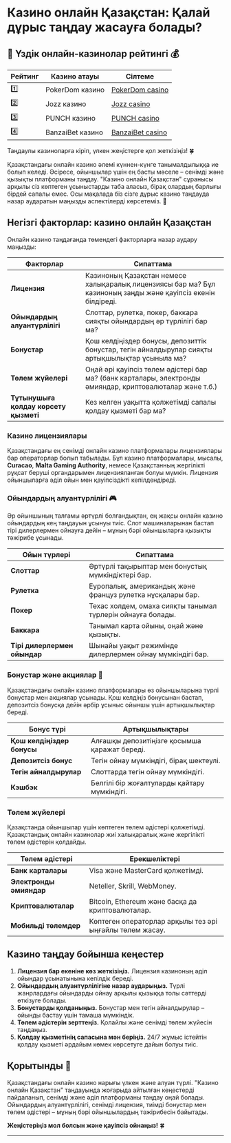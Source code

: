 # Казино онлайн Қазақстан: Қалай дұрыс таңдау жасауға болады?
## 🎰 Үздік онлайн-казинолар рейтингі 💰

| Рейтинг | Казино атауы      | Сілтеме           |
|---------|--------------------|-------------------|
| 1️⃣     | PokerDom казино     | [PokerDom casino](https://brandplay.link/Bxg7SC7H)  |
| 2️⃣     | Jozz казино         | [Jozz casino](https://tk435zi5i9.com/alt/jozz/registration?e8250665e216213938eeaefaf3e61c0a) |
| 3️⃣     | PUNCH казино        | [PUNCH casino](https://betpunch1.com/d638d6d39)   |
| 4️⃣     | BanzaiBet казино    | [BanzaiBet casino](https://bnzstr009.com/e9rVJ)  |

Таңдаулы казиноларға кіріп, үлкен жеңістерге қол жеткізіңіз! 🍀

Қазақстандағы онлайн казино әлемі күннен-күнге танымалдылыққа ие болып келеді. Әсіресе, ойыншылар үшін ең басты мәселе – сенімді және қызықты платформаны таңдау. "Казино онлайн Қазақстан" сұранысы арқылы сіз көптеген ұсыныстарды таба аласыз, бірақ олардың барлығы бірдей сапалы емес. Осы мақалада біз сізге дұрыс казино таңдауда назар аударатын маңызды аспектілерді көрсетеміз. 🎰

## Негізгі факторлар: казино онлайн Қазақстан

Онлайн казино таңдағанда төмендегі факторларға назар аудару маңызды:

| Факторлар           | Сипаттама |
|---------------------|-----------|
| **Лицензия**        | Казиноның Қазақстан немесе халықаралық лицензиясы бар ма? Бұл казиноның заңды және қауіпсіз екенін білдіреді. |
| **Ойындардың алуантүрлілігі** | Слоттар, рулетка, покер, баккара сияқты ойындардың әр түрлілігі бар ма? |
| **Бонустар**        | Қош келдіңіздер бонусы, депозиттік бонустар, тегін айналдырулар сияқты артықшылықтар ұсыныла ма? |
| **Төлем жүйелері**  | Оңай әрі қауіпсіз төлем әдістері бар ма? (банк карталары, электронды әмияндар, криптовалюталар және т.б.) |
| **Тұтынушыға қолдау көрсету қызметі** | Кез келген уақытта қолжетімді сапалы қолдау қызметі бар ма? |

### Казино лицензиялары

Қазақстандағы ең сенімді онлайн казино платформалары лицензиялары бар операторлар болып табылады. Бұл казино платформалары, мысалы, **Curacao**, **Malta Gaming Authority**, немесе Қазақстанның жергілікті рұқсат беруші органдарымен лицензияланған болуы мүмкін. Лицензия ойыншыларға әділ ойын мен қауіпсіздікті кепілдендіреді.

### Ойындардың алуантүрлілігі 🎮

Әр ойыншының талғамы әртүрлі болғандықтан, ең жақсы онлайн казино ойындардың кең таңдауын ұсынуы тиіс. Слот машиналарынан бастап тірі дилерлермен ойнауға дейін – мұның бәрі ойыншыларға қызықты тәжірибе ұсынады.

| Ойын түрлері        | Сипаттама |
|---------------------|-----------|
| **Слоттар**         | Әртүрлі тақырыптар мен бонустық мүмкіндіктері бар. |
| **Рулетка**         | Еуропалық, американдық және француз рулетка нұсқалары бар. |
| **Покер**           | Техас холдем, омаха сияқты танымал түрлерін ойнауға болады. |
| **Баккара**         | Танымал карта ойыны, оңай және қызықты. |
| **Тірі дилерлермен ойындар** | Шынайы уақыт режимінде дилерлермен ойнау мүмкіндігі бар. |

### Бонустар және акциялар 🎁

Қазақстандағы онлайн казино платформалары өз ойыншыларына түрлі бонустар мен акциялар ұсынады. Қош келдіңіз бонусынан бастап, депозитсіз бонусқа дейін әрбір ұсыныс ойыншы үшін артықшылықтар береді.

| Бонус түрі          | Артықшылықтары |
|---------------------|----------------|
| **Қош келдіңіздер бонусы** | Алғашқы депозитіңізге қосымша қаражат береді. |
| **Депозитсіз бонус** | Тегін ойнау мүмкіндігі, бірақ шектеулі. |
| **Тегін айналдырулар** | Слоттарда тегін ойнау мүмкіндігі. |
| **Кэшбэк**          | Белгілі бір жоғалтуларды қайтару мүмкіндігі. |

### Төлем жүйелері

Қазақстанда ойыншылар үшін көптеген төлем әдістері қолжетімді. Қазақстандық онлайн казинолар жиі халықаралық және жергілікті төлем әдістерін қолдайды.

| Төлем әдістері      | Ерекшеліктері |
|---------------------|---------------|
| **Банк карталары**  | Visa және MasterCard қолжетімді. |
| **Электронды әмияндар** | Neteller, Skrill, WebMoney. |
| **Криптовалюталар**  | Bitcoin, Ethereum және басқа да криптовалюталар. |
| **Мобильді төлемдер** | Көптеген операторлар арқылы тез әрі ыңғайлы төлем жасау. |

## Казино таңдау бойынша кеңестер

1. **Лицензия бар екеніне көз жеткізіңіз.** Лицензия казиноның әділ ойындар ұсынатынына кепілдік береді.
2. **Ойындардың алуантүрлілігіне назар аударыңыз.** Түрлі жанрлардағы ойындарды ойнау арқылы қызыққа толы сәттерді өткізуге болады.
3. **Бонустарды қолданыңыз.** Бонустар мен тегін айналдырулар – ойынды бастау үшін тамаша мүмкіндік.
4. **Төлем әдістерін зерттеңіз.** Қолайлы және сенімді төлем жүйесін таңдаңыз.
5. **Қолдау қызметінің сапасына мән беріңіз.** 24/7 жұмыс істейтін қолдау қызметі әрдайым көмек көрсетуге дайын болуы тиіс.

## Қорытынды 🎉

Қазақстандағы онлайн казино нарығы үлкен және алуан түрлі. "Казино онлайн Қазақстан" таңдауында жоғарыда айтылған кеңестерді пайдаланып, сенімді және әділ платформаны таңдау оңай болады. Ойындардың алуантүрлілігі, сенімді лицензия, тиімді бонустар мен төлем әдістері – мұның бәрі ойыншылардың тәжірибесін байытады.

**Жеңістеріңіз мол болсын және қауіпсіз ойнаңыз!** 🍀

---

